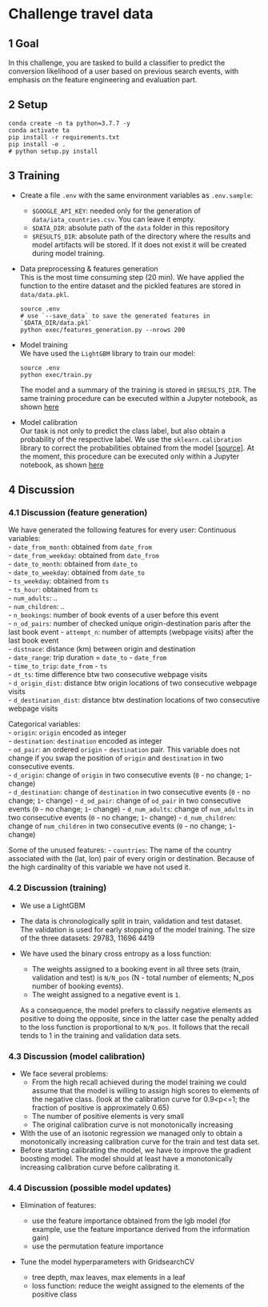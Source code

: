 # Challenge travel data

## 1 Goal

In this challenge, you are tasked to build a classifier to 
predict the conversion likelihood of a user based on previous 
search events, with emphasis on the feature engineering and 
evaluation part.

## 2 Setup 

```shell script
conda create -n ta python=3.7.7 -y
conda activate ta
pip install -r requirements.txt
pip install -e . 
# python setup.py install 
```

## 3 Training
- Create a file `.env` with the same environment variables as `.env.sample`:
    - `$GOOGLE_API_KEY`: needed only for the generation  of `data/iata_countries.csv`. 
    You can leave it empty.
    - `$DATA_DIR`: absolute path of the `data` folder in this repository
    - `$RESULTS_DIR`: absolute path of the directory where the results and model
    artifacts will be stored. If it does not exist it will be created during 
    model training.  

- Data preprocessing & features generation   
    This is the most time consuming step (20 min). We have applied the function to 
    the entire dataset and the pickled features are stored in `data/data.pkl`. 
    ```shell script
    source .env
    # use `--save_data` to save the generated features in `$DATA_DIR/data.pkl` 
    python exec/features_generation.py --nrows 200
    ```

- Model training    
    We have used the `LightGBM` library to train our model: 
    ```shell script
    source .env 
    python exec/train.py
    ```
    The model and a summary of the training is stored in  `$RESULTS_DIR`.
    The same training procedure can be executed within a Jupyter notebook, as
    shown [here](notebooks/Train.ipynb)

- Model calibration   
  Our task is not only to predict the class label, but also obtain a probability of the 
  respective label. We use the `sklearn.calibration` library to correct the probabilities 
  obtained from the model 
  [[source]](https://scikit-learn.org/stable/modules/calibration.html). 
  At the moment, this procedure can be executed only within a Jupyter notebook, as
  shown [here](notebooks/Calibrate.ipynb) 


## 4 Discussion

### 4.1 Discussion (feature generation)
  We have generated the following features for every user:
    Continuous variables:  
    - `date_from_month`: obtained from `date_from`     
    - `date_from_weekday`: obtained from `date_from`  
    - `date_to_month`: obtained from `date_to`   
    - `date_to_weekday`: obtained from `date_to`  
    - `ts_weekday`: obtained from `ts`     
    - `ts_hour`: obtained from `ts`  
    - `num_adults`: ..     
    - `num_children`: ..  
    - `n_bookings`: number of book events of a user before this event   
    - `n_od_pairs`: number of checked unique origin-destination paris after the last book event
    - `attempt_n`: number of attempts (webpage visits) after the last book event     
    - `distnace`: distance (km) between origin and destination  
    - `date_range`: trip duration = `date_to` - `date_from`    
    - `time_to_trip`: `date_from` - `ts`       
    - `dt_ts`: time difference btw two consecutive webpage visits   
    - `d_origin_dist`: distance btw origin locations of two consecutive webpage visits   
    - `d_destination_dist`: distance btw destination locations of two consecutive webpage visits
    
  Categorical variables:  
    - `origin`: `origin` encoded as integer     
    - `destination`: `destination` encoded as integer   
    - `od_pair`: an ordered `origin` - `destination` pair. This variable does not change
    if you swap the position of `origin` and `destination` in two consecutive events.  
    - `d_origin`: change of `origin` in two consecutive events (`0` - no change; `1`- change)   
    - `d_destination`: change of `destination` in two consecutive events (`0` - no change; `1`- change)
    - `d_od_pair`: change of `od_pair` in two consecutive events (`0` - no change; `1`- change)
    - `d_num_adults`: change of `num_adults` in two consecutive events (`0` - no change; `1`- change)
    - `d_num_children`: change of `num_children` in two consecutive events (`0` - no change; `1`- change) 

  Some of the unused features:
    - `countries`: The name of the country associated with the (lat, lon) pair of every 
    origin or destination. Because of the high cardinality of this variable we have not used it.


### 4.2 Discussion (training)

  - We use a LightGBM
  
  - The data is chronologically split in train, validation and test dataset.  
    The validation is used for early stopping of the model training. The size 
    of the three datasets: 29783, 11696 4419


  - We have used the binary cross entropy as a loss function: 
    - The weights assigned to a booking event in all three sets 
      (train, validation and test) is `N/N_pos` (N - total number of elements; 
      N_pos number of booking events).
    - The weight assigned to a negative event is `1`.
       
    As a consequence, the model prefers to classify negative elements as positive 
    to doing the opposite, since in the latter case the penalty added to the loss 
    function is proportional to `N/N_pos`. It follows that the recall tends to 1
    in the training and validation data sets.

### 4.3 Discussion (model calibration)
  - We face several problems:
    - From the high recall achieved during the model training we could assume that
      the model is willing to assign high scores to elements of the negative class.
      (look at the calibration curve for 0.9<p<=1; the fraction of positive is
      approximately 0.65)
    - The number of positive elements is very small
    - The original calibration curve is not monotonically increasing
  - With the use of an isotonic regression we managed only to obtain a 
    monotonically increasing calibration curve for the train and test data set.
  - Before starting calibrating the model, we have to improve the gradient boosting 
    model. The model should at least have a monotonically increasing calibration curve
    before calibrating it.
    

### 4.4 Discussion (possible model updates)
  - Elimination of features:
    - use the feature importance obtained from the lgb model (for example, use the 
    feature importance derived from the information gain) 
    - use the permutation feature importance

  - Tune the model hyperparameters with GridsearchCV  
    - tree depth, max leaves, max elements in a leaf
    - loss function: reduce the weight assigned to the elements of the positive class
